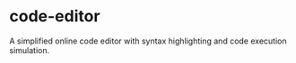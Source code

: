 # code-editor
A simplified online code editor with syntax highlighting and code execution simulation.
